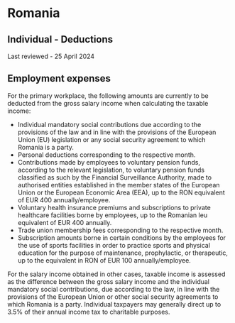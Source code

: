 # Romania
## Individual - Deductions
Last reviewed - 25 April 2024
## Employment expenses
For the primary workplace, the following amounts are currently to be deducted from the gross salary income when calculating the taxable income:
  * Individual mandatory social contributions due according to the provisions of the law and in line with the provisions of the European Union (EU) legislation or any social security agreement to which Romania is a party.
  * Personal deductions corresponding to the respective month. 
  * Contributions made by employees to voluntary pension funds, according to the relevant legislation, to voluntary pension funds classified as such by the Financial Surveillance Authority, made to authorised entities established in the member states of the European Union or the European Economic Area (EEA), up to the RON equivalent of EUR 400 annually/employee.
  * Voluntary health insurance premiums and subscriptions to private healthcare facilities borne by employees, up to the Romanian leu equivalent of EUR 400 annually.
  * Trade union membership fees corresponding to the respective month.
  * Subscription amounts borne in certain conditions by the employees for the use of sports facilities in order to practice sports and physical education for the purpose of maintenance, prophylactic, or therapeutic, up to the equivalent in RON of EUR 100 annually/employee. 


For the salary income obtained in other cases, taxable income is assessed as the difference between the gross salary income and the individual mandatory social contributions, due according to the law, in line with the provisions of the European Union or other social security agreements to which Romania is a party.
Individual taxpayers may generally direct up to 3.5% of their annual income tax to charitable purposes.
